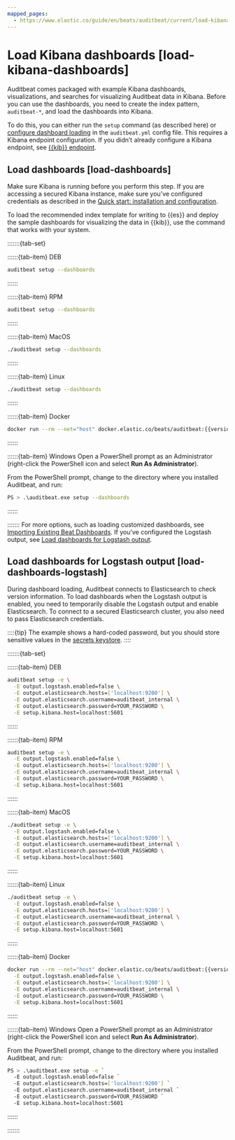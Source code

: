 ```yaml
---
mapped_pages:
  - https://www.elastic.co/guide/en/beats/auditbeat/current/load-kibana-dashboards.html
---
```


# Load Kibana dashboards [load-kibana-dashboards]

Auditbeat comes packaged with example Kibana dashboards, visualizations, and searches for visualizing Auditbeat data in Kibana. Before you can use the dashboards, you need to create the index pattern, `auditbeat-*`, and load the dashboards into Kibana.

To do this, you can either run the `setup` command (as described here) or [configure dashboard loading](/reference/auditbeat/configuration-dashboards.md) in the `auditbeat.yml` config file. This requires a Kibana endpoint configuration. If you didn’t already configure a Kibana endpoint, see [{{kib}} endpoint](/reference/auditbeat/setup-kibana-endpoint.md).


## Load dashboards [load-dashboards]

Make sure Kibana is running before you perform this step. If you are accessing a secured Kibana instance, make sure you’ve configured credentials as described in the [Quick start: installation and configuration](/reference/auditbeat/auditbeat-installation-configuration.md).

To load the recommended index template for writing to {{es}} and deploy the sample dashboards for visualizing the data in {{kib}}, use the command that works with your system.

:::::::{tab-set}

::::::{tab-item} DEB
```sh
auditbeat setup --dashboards
```
::::::

::::::{tab-item} RPM
```sh
auditbeat setup --dashboards
```
::::::

::::::{tab-item} MacOS
```sh
./auditbeat setup --dashboards
```
::::::

::::::{tab-item} Linux
```sh
./auditbeat setup --dashboards
```
::::::

::::::{tab-item} Docker
```sh subs=true
docker run --rm --net="host" docker.elastic.co/beats/auditbeat:{{version.stack}} setup --dashboards
```
::::::

::::::{tab-item} Windows
Open a PowerShell prompt as an Administrator (right-click the PowerShell icon and select **Run As Administrator**).

From the PowerShell prompt, change to the directory where you installed Auditbeat, and run:

```sh
PS > .\auditbeat.exe setup --dashboards
```
::::::

:::::::
For more options, such as loading customized dashboards, see [Importing Existing Beat Dashboards](../../extend/import-dashboards.md).
If you’ve configured the Logstash output, see [Load dashboards for Logstash output](#load-dashboards-logstash).


## Load dashboards for Logstash output [load-dashboards-logstash]

During dashboard loading, Auditbeat connects to Elasticsearch to check version information. To load dashboards when the Logstash output is enabled, you need to temporarily disable the Logstash output and enable Elasticsearch. To connect to a secured Elasticsearch cluster, you also need to pass Elasticsearch credentials.

::::{tip}
The example shows a hard-coded password, but you should store sensitive values in the [secrets keystore](/reference/auditbeat/keystore.md).
::::


:::::::{tab-set}

::::::{tab-item} DEB
```sh
auditbeat setup -e \
  -E output.logstash.enabled=false \
  -E output.elasticsearch.hosts=['localhost:9200'] \
  -E output.elasticsearch.username=auditbeat_internal \
  -E output.elasticsearch.password=YOUR_PASSWORD \
  -E setup.kibana.host=localhost:5601
```
::::::

::::::{tab-item} RPM
```sh
auditbeat setup -e \
  -E output.logstash.enabled=false \
  -E output.elasticsearch.hosts=['localhost:9200'] \
  -E output.elasticsearch.username=auditbeat_internal \
  -E output.elasticsearch.password=YOUR_PASSWORD \
  -E setup.kibana.host=localhost:5601
```
::::::

::::::{tab-item} MacOS
```sh
./auditbeat setup -e \
  -E output.logstash.enabled=false \
  -E output.elasticsearch.hosts=['localhost:9200'] \
  -E output.elasticsearch.username=auditbeat_internal \
  -E output.elasticsearch.password=YOUR_PASSWORD \
  -E setup.kibana.host=localhost:5601
```
::::::

::::::{tab-item} Linux
```sh
./auditbeat setup -e \
  -E output.logstash.enabled=false \
  -E output.elasticsearch.hosts=['localhost:9200'] \
  -E output.elasticsearch.username=auditbeat_internal \
  -E output.elasticsearch.password=YOUR_PASSWORD \
  -E setup.kibana.host=localhost:5601
```
::::::

::::::{tab-item} Docker
```sh subs=true
docker run --rm --net="host" docker.elastic.co/beats/auditbeat:{{version.stack}} setup -e \
  -E output.logstash.enabled=false \
  -E output.elasticsearch.hosts=['localhost:9200'] \
  -E output.elasticsearch.username=auditbeat_internal \
  -E output.elasticsearch.password=YOUR_PASSWORD \
  -E setup.kibana.host=localhost:5601
```
::::::

::::::{tab-item} Windows
Open a PowerShell prompt as an Administrator (right-click the PowerShell icon and select **Run As Administrator**).

From the PowerShell prompt, change to the directory where you installed Auditbeat, and run:

```sh
PS > .\auditbeat.exe setup -e `
  -E output.logstash.enabled=false `
  -E output.elasticsearch.hosts=['localhost:9200'] `
  -E output.elasticsearch.username=auditbeat_internal `
  -E output.elasticsearch.password=YOUR_PASSWORD `
  -E setup.kibana.host=localhost:5601
```
::::::

:::::::
